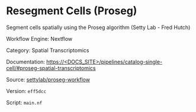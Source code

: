 # Resegment Cells (Proseg)

Segment cells spatially using the Proseg algorithm (Setty Lab - Fred Hutch)


Workflow Engine: Nextflow


Category: Spatial Transcriptomics


Documentation: [https://<DOCS_SITE>/pipelines/catalog-single-cell/#proseg-spatial-transcriptomics](https://<DOCS_SITE>/pipelines/catalog-single-cell/#proseg-spatial-transcriptomics)


Source: [settylab/proseg-workflow](settylab/proseg-workflow)


Version: `eff5dcc`


Script: `main.nf`
